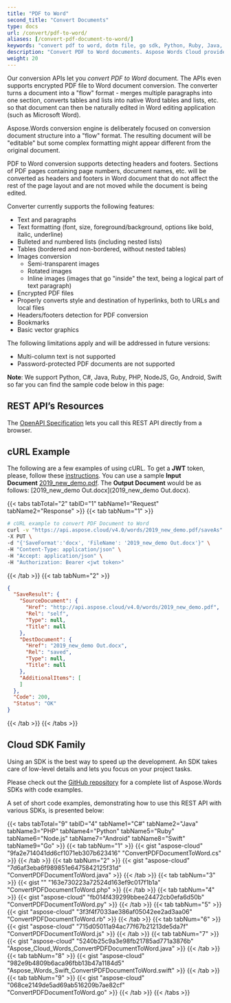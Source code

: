 ```yaml
---
title: "PDF to Word"
second_title: "Convert Documents"
type: docs
url: /convert/pdf-to-word/
aliases: [/convert-pdf-document-to-word/]
keywords: "convert pdf to word, dotm file, go sdk, Python, Ruby, Java, C#, Node.js, PHP, Android, Swift and Go"
description: "Convert PDF to Word documents. Aspose Words Cloud provide various SDKs to convert PDF to Word."
weight: 20
---
```


Our conversion APIs let you *convert PDF to Word* document. The APIs even supports encrypted PDF file to Word document conversion. The converter turns a document into a "flow" format - merges multiple paragraphs into one section, converts tables and lists into native Word tables and lists, etc. so that document can then be naturally edited in Word editing application (such as Microsoft Word).

Aspose.Words conversion engine is deliberately focused on conversion document structure into a "flow" format. The resulting document will be "editable" but some complex formatting might appear different from the original document.

PDF to Word conversion supports detecting headers and footers. Sections of PDF pages containing page numbers, document names, etc. will be converted as headers and footers in Word document that do not affect the rest of the page layout and are not moved while the document is being edited.

Converter currently supports the following features:

- Text and paragraphs
- Text formatting (font, size, foreground/background, options like bold, italic, underline)
- Bulleted and numbered lists (including nested lists)
- Tables (bordered and non-bordered, without nested tables)
- Images conversion
  - Semi-transparent images
  - Rotated images
  - Inline images (images that go "inside" the text, being a logical part of text paragraph)
- Encrypted PDF files
- Properly converts style and destination of hyperlinks, both to URLs and local files
- Headers/footers detection for PDF conversion
- Bookmarks
- Basic vector graphics

The following limitations apply and will be addressed in future versions:

- Multi-column text is not supported
- Password-protected PDF documents are not supported

**Note**: We support Python, C#, Java, Ruby, PHP, NodeJS, Go, Android, Swift so far you can find the sample code below in this page:

## REST API’s Resources

The [OpenAPI Specification](https://apireference.aspose.cloud/words/#/Convert/SaveAs) lets you call this REST API directly from a browser.

## cURL Example

The following are a few examples of using cURL. To get a **JWT** token, please, follow these [instructions](/words/getting-started/available-sdks/#curl). You can use a sample **Input Document** [2019_new_demo.pdf](2019_new_demo.pdf). The **Output Document** would be as follows: [2019_new_demo Out.docx](2019_new_demo Out.docx).

{{< tabs tabTotal="2" tabID="1" tabName1="Request" tabName2="Response" >}}
{{< tab tabNum="1" >}}

```bash
# cURL example to convert PDF Document to Word
curl -v "https://api.aspose.cloud/v4.0/words/2019_new_demo.pdf/saveAs" \
-X PUT \
-d "{'SaveFormat':'docx', 'FileName': '2019_new_demo Out.docx'}" \
-H "Content-Type: application/json" \
-H "Accept: application/json" \
-H "Authorization: Bearer <jwt token>"
```

{{< /tab >}}
{{< tab tabNum="2" >}}

```json
{
  "SaveResult": {
    "SourceDocument": {
      "Href": "http://api.aspose.cloud/v4.0/words/2019_new_demo.pdf",
      "Rel": "self",
      "Type": null,
      "Title": null
    },
    "DestDocument": {
      "Href": "2019_new_demo Out.docx",
      "Rel": "saved",
      "Type": null,
      "Title": null
    },
    "AdditionalItems": [
    ]
  },
  "Code": 200,
  "Status": "OK"
}
```

{{< /tab >}}
{{< /tabs >}}

## Cloud SDK Family

Using an SDK is the best way to speed up the development. An SDK takes care of low-level details and lets you focus on your project tasks.

Please check out the [GitHub repository](https://github.com/aspose-words-cloud) for a complete list of Aspose.Words SDKs with code examples.

A set of short code examples, demonstrating how to use this REST API with various SDKs, is presented below:

{{< tabs tabTotal="9" tabID="4" tabName1="C#" tabName2="Java" tabName3="PHP" tabName4="Python" tabName5="Ruby" tabName6="Node.js" tabName7="Android" tabName8="Swift" tabName9="Go" >}}
{{< tab tabNum="1" >}}
{{< gist "aspose-cloud" "9fa2e714041dd6cf1071eb307b623416" "ConvertPDFDocumentToWord.cs" >}}
{{< /tab >}}
{{< tab tabNum="2" >}}
{{< gist "aspose-cloud" "7d6af3eba6f989851e6475842125f31d" "ConvertPDFDocumentToWord.java" >}}
{{< /tab >}}
{{< tab tabNum="3" >}}
{{< gist "" "163e730223a72524d163ef9c017f1b1a" "ConvertPDFDocumentToWord.php" >}}
{{< /tab >}}
{{< tab tabNum="4" >}}
{{< gist "aspose-cloud" "fb014f439299bbee24472cb0efa6d50b" "ConvertPDFDocumentToWord.py" >}}
{{< /tab >}}
{{< tab tabNum="5" >}}
{{< gist "aspose-cloud" "3f3f4f7033ae386af05042ee2ad3aa06" "ConvertPDFDocumentToWord.rb" >}}
{{< /tab >}}
{{< tab tabNum="6" >}}
{{< gist "aspose-cloud" "715d05011a94ac77f67b21213de5da7f" "ConvertPDFDocumentToWord.js" >}}
{{< /tab >}}
{{< tab tabNum="7" >}}
{{< gist "aspose-cloud" "5240b25c9a3e98fb21785ad771a3876b" "Aspose_Cloud_Words_ConvertPDFDocumentToWord.java" >}}
{{< /tab >}}
{{< tab tabNum="8" >}}
{{< gist "aspose-cloud" "982e9b4809b6aca96fbb13b47a1184d5" "Aspose_Words_Swift_ConvertPDFDocumentToWord.swift" >}}
{{< /tab >}}
{{< tab tabNum="9" >}}
{{< gist "aspose-cloud" "068ce2149de5ad69ab516209b7ae82cf" "ConvertPDFDocumentToWord.go" >}}
{{< /tab >}}
{{< /tabs >}}
